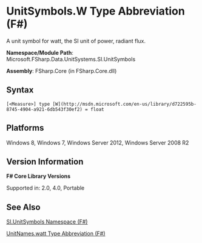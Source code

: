 # UnitSymbols.W Type Abbreviation (F#)

A unit symbol for watt, the SI unit of power, radiant flux.

**Namespace/Module Path**: Microsoft.FSharp.Data.UnitSystems.SI.UnitSymbols

**Assembly**: FSharp.Core (in FSharp.Core.dll)


## Syntax

```
[<Measure>] type [W](http://msdn.microsoft.com/en-us/library/d722595b-8745-4904-a921-6db543f30ef2) = float
```

## Platforms
Windows 8, Windows 7, Windows Server 2012, Windows Server 2008 R2


## Version Information
**F# Core Library Versions**

Supported in: 2.0, 4.0, Portable




## See Also
[SI.UnitSymbols Namespace &#40;F&#35;&#41;](SI.UnitSymbols+Namespace+%28FSharp%29.md)

[UnitNames.watt Type Abbreviation &#40;F&#35;&#41;](UnitNames.watt+Type+Abbreviation+%28FSharp%29.md)

